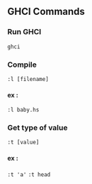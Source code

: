 ## GHCI Commands

### Run GHCI
```ghci```

### Compile
```:l [filename]```

#### ex :
```:l baby.hs```

### Get type of value
```:t [value]```

#### ex :
```:t 'a'```
```:t head```
